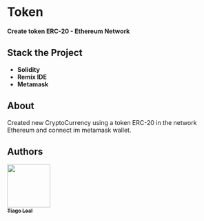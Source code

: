 # Token
<p><b>Create token ERC-20 - Ethereum Network</b></p>


## Stack the Project

- **Solidity**
- **Remix IDE**
- **Metamask**


## About
Created new CryptoCurrency using a token ERC-20 in the network Ethereum
and connect im metamask wallet.

## Authors

<!-- ALL-CONTRIBUTORS-LIST:START - Do not remove or modify this section -->
<!-- prettier-ignore -->
[<img src="https://avatars1.githubusercontent.com/u/5727529?s=460&v=4" width="100px;"/><br /><sub><b>Tiago Leal</b></sub>](https://github.com/tiagoleal)<br />